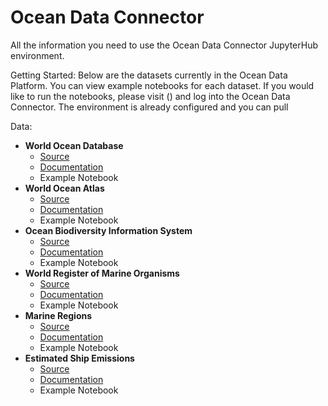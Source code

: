 # Ocean Data Connector

All the information you need to use the Ocean Data Connector JupyterHub environment. 

Getting Started:
Below are the datasets currently in the Ocean Data Platform. You can view example notebooks for each dataset. 
If you would like to run the notebooks, please visit () and log into the Ocean Data Connector.
The environment is already configured and you can pull 

Data:
* **World Ocean Database**
  * [Source](https://www.ncei.noaa.gov/products/world-ocean-database)
  * [Documentation](https://github.com/C4IROcean/OceanDataConnector/blob/main/data/WorldOceanDatabase.md)
  * Example Notebook
* **World Ocean Atlas**
  * [Source](https://www.ncei.noaa.gov/products/world-ocean-atlas)
  * [Documentation](https://github.com/C4IROcean/OceanDataConnector/blob/main/data/WorldOceanAtlas.md)
  * Example Notebook
* **Ocean Biodiversity Information System**
  * [Source](https://obis.org/)
  * [Documentation](https://github.com/C4IROcean/OceanDataConnector/blob/main/data/OBIS)
  * Example Notebook
* **World Register of Marine Organisms**
  * [Source](https://www.marinespecies.org/)
  * [Documentation](https://github.com/C4IROcean/OceanDataConnector/blob/main/data/WoRMS)
  * Example Notebook
* **Marine Regions**
  * [Source](https://www.marineregions.org/)
  * [Documentation](https://github.com/C4IROcean/OceanDataConnector/blob/main/data/MarineRegions)
  * Example Notebook
* **Estimated Ship Emissions**
  * [Source](https://www.c4irocean.earth/c4ir-ocean-projects/ship-emissions-tracking)
  * [Documentation](https://github.com/C4IROcean/OceanDataConnector/blob/main/data/EstimatedShipEmissions)
  * Example Notebook

